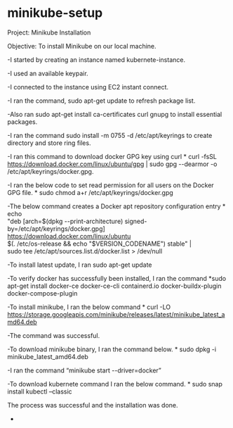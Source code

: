 # minikube-setup
Project: Minikube Installation



Objective: To install Minikube on our local machine.



-I started by creating an instance named kubernete-instance.



-I used an available keypair.



-I connected to the instance using EC2 instant connect.



-I ran the command,  sudo apt-get update to refresh package list.



-Also ran sudo apt-get install ca-certificates curl gnupg to install essential packages.


-I ran the command sudo install -m 0755 -d /etc/apt/keyrings to create directory and store ring files.




-I ran this command to download docker GPG key using curl
      * curl -fsSL https://download.docker.com/linux/ubuntu/gpg | sudo gpg --dearmor -o /etc/apt/keyrings/docker.gpg.





-I ran the below code to set read permission for all users on the Docker GPG file.
      * sudo chmod a+r /etc/apt/keyrings/docker.gpg




-The below command creates a Docker apt repository configuration entry
      * echo \
  "deb [arch=$(dpkg --print-architecture) signed-by=/etc/apt/keyrings/docker.gpg] https://download.docker.com/linux/ubuntu \
  $(. /etc/os-release && echo "$VERSION_CODENAME") stable" | \
  sudo tee /etc/apt/sources.list.d/docker.list > /dev/null




-To install latest update, I ran sudo apt-get update



-To verify docker has successfully been installed, I ran the command
              *sudo apt-get install docker-ce docker-ce-cli containerd.io docker-buildx-plugin docker-compose-plugin




-To install minikube, I ran the below command
        * curl -LO https://storage.googleapis.com/minikube/releases/latest/minikube_latest_amd64.deb



-The command was successful.



-To download minikube binary, I ran the command below.
     * sudo dpkg -i minikube_latest_amd64.deb



-I ran the command “minikube start --driver=docker”



-To download kubernete command I ran the below command.
       * sudo snap install kubectl –classic




The process was successful and the installation was done.

-

